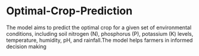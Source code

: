# Optimal-Crop-Prediction
 The model aims to predict the optimal crop for a given set of environmental conditions, including soil nitrogen (N), phosphorus (P), potassium (K) levels, temperature, humidity, pH, and rainfall.The model helps farmers in informed decision making 
